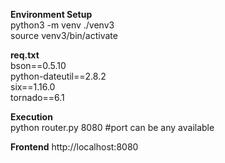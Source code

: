 **Environment Setup**  
python3 -m venv ./venv3    
source venv3/bin/activate  

**req.txt**    
bson==0.5.10  
python-dateutil==2.8.2  
six==1.16.0  
tornado==6.1  


**Execution**  
python router.py 8080 #port can be any available

**Frontend**
http://localhost:8080 

